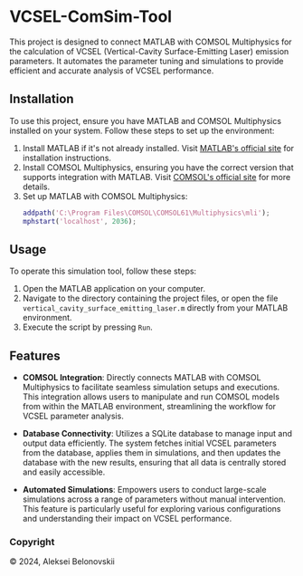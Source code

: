 # VCSEL-ComSim-Tool

This project is designed to connect MATLAB with COMSOL Multiphysics for the calculation of VCSEL (Vertical-Cavity Surface-Emitting Laser) emission parameters. It automates the parameter tuning and simulations to provide efficient and accurate analysis of VCSEL performance.

## Installation

To use this project, ensure you have MATLAB and COMSOL Multiphysics installed on your system. Follow these steps to set up the environment:

1. Install MATLAB if it's not already installed. Visit [MATLAB's official site](https://www.mathworks.com/products/matlab.html) for installation instructions.
2. Install COMSOL Multiphysics, ensuring you have the correct version that supports integration with MATLAB. Visit [COMSOL's official site](https://www.comsol.com) for more details.
3. Set up MATLAB with COMSOL Multiphysics:
   ```matlab
   addpath('C:\Program Files\COMSOL\COMSOL61\Multiphysics\mli');
   mphstart('localhost', 2036);
   ```
   
## Usage

To operate this simulation tool, follow these steps:

1. Open the MATLAB application on your computer.
2. Navigate to the directory containing the project files, or open the file `vertical_cavity_surface_emitting_laser.m` directly from your MATLAB environment.
3. Execute the script by pressing `Run`.

## Features

- **COMSOL Integration**: Directly connects MATLAB with COMSOL Multiphysics to facilitate seamless simulation setups and executions. This integration allows users to manipulate and run COMSOL models from within the MATLAB environment, streamlining the workflow for VCSEL parameter analysis.

- **Database Connectivity**: Utilizes a SQLite database to manage input and output data efficiently. The system fetches initial VCSEL parameters from the database, applies them in simulations, and then updates the database with the new results, ensuring that all data is centrally stored and easily accessible.

- **Automated Simulations**: Empowers users to conduct large-scale simulations across a range of parameters without manual intervention. This feature is particularly useful for exploring various configurations and understanding their impact on VCSEL performance.

### Copyright

© 2024, Aleksei Belonovskii
